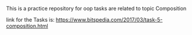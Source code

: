 This is a practice repository for oop tasks are related to topic Composition

link for the Tasks is:
https://www.bitspedia.com/2017/03/task-5-composition.html

